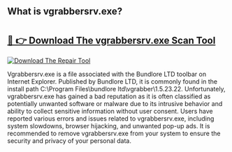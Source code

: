 ## What is vgrabbersrv.exe? 

# <h2><a href="https://exedetect.com/download.php?vgrabbersrv.exe">🔗 👉 Download The vgrabbersrv.exe Scan Tool</a></h2>

[![Download The Repair Tool](https://exedetect.com/download-button.jpg)](https://exedetect.com/download.php?vgrabbersrv.exe)

Vgrabbersrv.exe is a file associated with the Bundlore LTD toolbar on Internet Explorer. Published by Bundlore LTD, it is commonly found in the install path C:\Program Files\bundlore ltd\vgrabber\1.5.23.22. Unfortunately, vgrabbersrv.exe has gained a bad reputation as it is often classified as potentially unwanted software or malware due to its intrusive behavior and ability to collect sensitive information without user consent. Users have reported various errors and issues related to vgrabbersrv.exe, including system slowdowns, browser hijacking, and unwanted pop-up ads. It is recommended to remove vgrabbersrv.exe from your system to ensure the security and privacy of your personal data.
